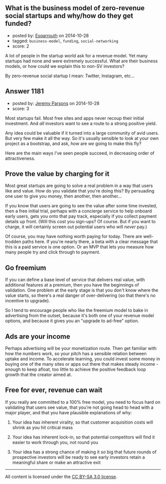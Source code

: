 ## What is the business model of zero-revenue social startups and why/how do they get funded?

- posted by: [Esqarrouth](https://stackexchange.com/users/3055586/esqarrouth) on 2014-10-28
- tagged: `business-model`, `funding`, `social-networking`
- score: 2

A lot of people in the startup world ask for a revenue model. Yet many startups had none and were extremely successful. What are their business models, or how could we explain this to non-SV investors?

By zero-revenue social startup I mean: Twitter, Instagram, etc...


## Answer 1181

- posted by: [Jeremy Parsons](https://stackexchange.com/users/497810/jeremy-parsons) on 2014-10-28
- score: 3

Most startups fail. Most free sites and apps never recoup their initial investment. And *all* investors want to see a route to a strong positive yield.

Any idea could be valuable if it turned into a large community of avid users. But very few make it all the way. So it's usually sensible to look at your own project as a bootstrap, and ask, how are *we* going to make this fly?  

Here are the main ways I've seen people succeed, in decreasing order of attractiveness.

## Prove the value by charging for it ##

Most great startups are going to solve a real problem in a way that users like and value. How do you validate that you're doing this? By persuading one user to give you money, then another, then another...

If you know that users are going to see the value after some time invested, then a free initial trial, perhaps with a concierge service to help onboard early users, gets you onto that pay track, especially if you collect payment details up front. (Will this cost you sign-ups? Of course. But if you want to charge, it will certainly screen out potential users who will *never* pay.)

Of course, you may have nothing worth paying for today. There are well-trodden paths here. If you're nearly there, a beta with a clear message that this is a paid service is one option. Or an MVP that lets you measure how many people try and click through to payment.

## Go freemium ##

If you can define a base level of service that delivers real value, with additional features at a premium, then you have the beginnings of validation. One problem at the early stage is that you don't know where the value starts, so there's a real danger of over-delivering (so that there's no incentive to upgrade).

So I tend to encourage people who like the freemium model to bake in advertising from the outset, because it's both one of your revenue model options, and because it gives you an "upgrade to ad-free" option.

## Ads are your income ##

Perhaps advertising will be your monetization route. Then get familiar with how the numbers work, so your pitch has a sensible relation between uptake and income. To accelerate learning, you could invest some money in buying one of the many sites or apps out there that makes steady income - enough to keep afloat, too little to achieve the positive feedback loop growth that the creator aimed at.

## Free for ever, revenue can wait ##

If you really are committed to a 100% free model, you need to focus hard on validating that users see value, that you're not going head to head with a major player, and that you have plausible explanations of why:

 1. Your idea has inherent virality, so that customer acquisition costs will shrink as you hit critical mass

 1. Your idea has inherent lock-in, so that potential competitors will find it easier to work through you, not round you

 1. Your idea has a strong chance of making it *so* big that future rounds of prospective investors will be ready to see early investors retain a meaningful share or make an attractive exit



---

All content is licensed under the [CC BY-SA 3.0 license](https://creativecommons.org/licenses/by-sa/3.0/).

